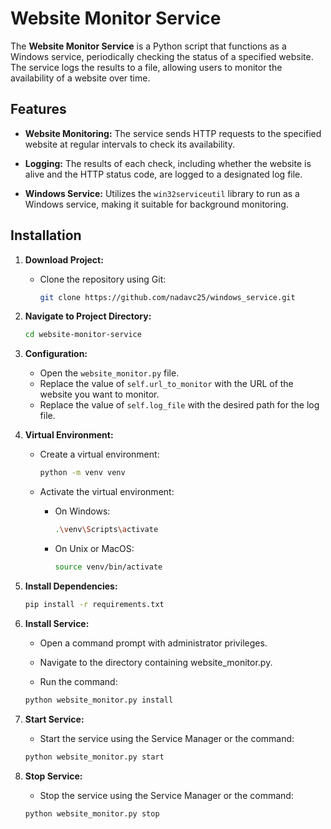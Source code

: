 # Website Monitor Service

The **Website Monitor Service** is a Python script that functions as a Windows service, periodically checking the status of a specified website. The service logs the results to a file, allowing users to monitor the availability of a website over time.

## Features

- **Website Monitoring:** The service sends HTTP requests to the specified website at regular intervals to check its availability.

- **Logging:** The results of each check, including whether the website is alive and the HTTP status code, are logged to a designated log file.

- **Windows Service:** Utilizes the `win32serviceutil` library to run as a Windows service, making it suitable for background monitoring.

## Installation

1. **Download Project:**
   - Clone the repository using Git:
     ```bash
     git clone https://github.com/nadavc25/windows_service.git
     ```

3. **Navigate to Project Directory:**
   ```bash
   cd website-monitor-service

4. **Configuration:**
   - Open the `website_monitor.py` file.
   - Replace the value of `self.url_to_monitor` with the URL of the website you want to monitor.
   - Replace the value of `self.log_file` with the desired path for the log file.

5. **Virtual Environment:**
   - Create a virtual environment:
     ```bash
     python -m venv venv
     ```

   - Activate the virtual environment:
     - On Windows:
       ```bash
       .\venv\Scripts\activate
       ```
     - On Unix or MacOS:
       ```bash
       source venv/bin/activate
       ```

6. **Install Dependencies:**
   ```bash
   pip install -r requirements.txt


6. **Install Service:**
    - Open a command prompt with administrator privileges.
    - Navigate to the directory containing website_monitor.py.
    
    - Run the command:
   ```bash
   python website_monitor.py install


7. **Start Service:**
    - Start the service using the Service Manager or the command:
   ```bash
   python website_monitor.py start

7. **Stop Service:**
    - Stop the service using the Service Manager or the command: 
   ```bash
   python website_monitor.py stop
